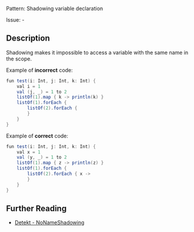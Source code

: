 Pattern: Shadowing variable declaration

Issue: -

## Description

Shadowing makes it impossible to access a variable with the same name in the scope.

Example of **incorrect** code:

```java
fun test(i: Int, j: Int, k: Int) {
    val i = 1
    val (j, _) = 1 to 2
    listOf(1).map { k -> println(k) }
    listOf(1).forEach {
        listOf(2).forEach {
        }
    }
}
```

Example of **correct** code:

```java
fun test(i: Int, j: Int, k: Int) {
    val x = 1
    val (y, _) = 1 to 2
    listOf(1).map { z -> println(z) }
    listOf(1).forEach {
        listOf(2).forEach { x ->
        }
    }
}
```

## Further Reading

* [Detekt - NoNameShadowing](https://detekt.github.io/detekt/naming.html#nonameshadowing)